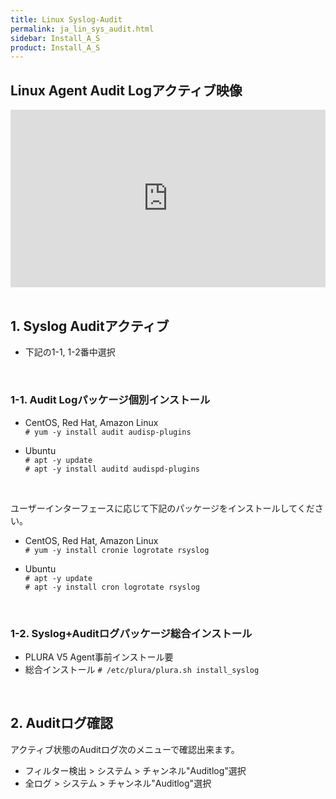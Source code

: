 ```yaml
---
title: Linux Syslog-Audit
permalink: ja_lin_sys_audit.html
sidebar: Install_A_S
product: Install_A_S
---
```


## Linux Agent Audit Logアクティブ映像

<style>.embed-container { position: relative; padding-bottom: 56.25%; height: 0; overflow: hidden; max-width: 100%; } .embed-container iframe, .embed-container object, .embed-container embed { position: absolute; top: 0; left: 0; width: 100%; height: 100%; }</style><div class='embed-container'><iframe src='https://www.youtube.com/embed/8WYGIsW08yY' frameborder='0' allowfullscreen></iframe></div>

<br />

## 1. Syslog Auditアクティブ

- 下記の1-1, 1-2番中選択

<br />

### 1-1. Audit Logパッケージ個別インストール

- CentOS, Red Hat, Amazon Linux   
`# yum -y install audit audisp-plugins`

- Ubuntu   
`# apt -y update`   
`# apt -y install auditd audispd-plugins`

<br />

ユーザーインターフェースに応じて下記のパッケージをインストールしてください。

- CentOS, Red Hat, Amazon Linux   
`# yum -y install cronie logrotate rsyslog`

- Ubuntu   
`# apt -y update`   
`# apt -y install cron logrotate rsyslog`

<br />

### 1-2. Syslog+Auditログパッケージ総合インストール

- PLURA V5 Agent事前インストール要
- 総合インストール
`# /etc/plura/plura.sh install_syslog`

<br />

## 2. Auditログ確認

アクティブ状態のAuditログ次のメニューで確認出来ます。

- フィルター検出 > システム > チャンネル"Auditlog"選択
- 全ログ > システム > チャンネル"Auditlog"選択
